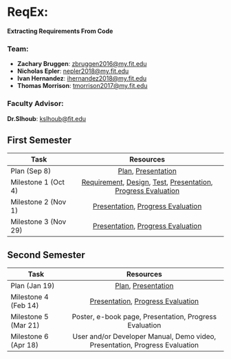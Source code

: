 # ReqEx:
**Extracting Requirements From Code**

### Team:
* **Zachary Bruggen**: zbruggen2016@my.fit.edu  
* **Nicholas Epler**: nepler2018@my.fit.edu  
* **Ivan Hernandez**: ihernandez2018@my.fit.edu  
* **Thomas Morrison**: tmorrison2017@my.fit.edu  

### Faculty Advisor:  
**Dr.Slhoub**: kslhoub@fit.edu


## First Semester  

| Task                 	| Resources                                                    	|
|----------------------	|:------------------------------------------------------------:	|
| Plan (Sep 8)         	| [Plan](https://docs.google.com/document/d/1O08zEQ2tUOcjYuoNngahQEHLt-pfptqeQiG73znC2eg/edit?usp=sharing), [Presentation](https://docs.google.com/presentation/d/1SdWi7Sn9gkN1yUn7ZBfygoKM0_mOxNvadUVt0BU36rQ/edit?usp=sharing)                                           	|
| Milestone 1 (Oct 4)  	| [Requirement](https://docs.google.com/document/d/1MZ2gX5p9UUIxPjwN-6w3txCAkKvNu4Ik0e1IwUAOh5A/edit?usp=sharing), [Design](https://docs.google.com/document/d/167vYp1glC84UjhPBr3QULyh0BsvkNBRDDRo_mkFIuYc/edit?usp=sharing), [Test](https://docs.google.com/document/d/14Pg4SPOg8E4E1Jy2gZ2Od5iasB1Lkv5TtRlyxvJ6NWk/edit?usp=sharing), [Presentation](https://docs.google.com/presentation/d/1gL55gkQalTollFdeMyFIH5ZWBiQuAq4TZ_5sDEWXWEY/edit?usp=sharing), [Progress Evaluation](https://docs.google.com/document/d/1BQ8yNkQtTHCSm_cGTVU8FkXhB8NXiRE3DwFuvWHaViE/edit?usp=sharing)  |
| Milestone 2 (Nov 1)  	| [Presentation](https://docs.google.com/presentation/d/1AAyxR2ksNPFJNbJ46ebySTCban-hCEawZ2KXDzcO4k8/edit?usp=sharing), [Progress Evaluation](https://docs.google.com/document/d/1fI1QJSrh0Sv0yliJXCvVYILsj3G9UkO3d-FbkcGHtZE/edit?usp=sharing) 	|
| Milestone 3 (Nov 29) 	| [Presentation](https://docs.google.com/presentation/d/1hsDTdkrc3qf23Lmn5c0f7eeRa16wfqsZtXYp_S_bq-8/edit?usp=sharing), [Progress Evaluation](https://docs.google.com/document/d/14KyftRmDp3H8KRjc8LPzyglogU2NhSkqtoSpLwHlRGc/edit?usp=sharing)                            	|


## Second Semester  

| Task                	| Resources                                                                   	|
|---------------------	|:---------------------------------------------------------------------------:	|
| Plan (Jan 19)        	| [Plan](https://docs.google.com/document/d/14QxeoHnFuQLo7BTJuSw-KrAvPLcDGSH3LS-2jfyvKRk/edit?usp=sharing), [Presentation](https://docs.google.com/presentation/d/1kmdAu30W8piEKWQb_7UumVA865jnEVVrl48LRoAE1iw/edit?usp=sharing)                                                          	|
| Milestone 4 (Feb 14) 	| [Presentation](https://docs.google.com/presentation/d/11f1KWq1VvNFJDk-Ly1UrVVYYgnCoE0Oil7I5h1YEnr0/edit?usp=sharing), [Progress Evaluation](https://docs.google.com/document/d/1OwAoTDf6MjwgzQ8V6Co-YUxIROaNnCPEfc-49qKXOIM/edit?usp=sharing)                                           	|
| Milestone 5 (Mar 21) 	| Poster, e-book page, Presentation, Progress Evaluation                      	|
| Milestone 6 (Apr 18) 	| User and/or Developer Manual, Demo video, Presentation, Progress Evaluation 	|

